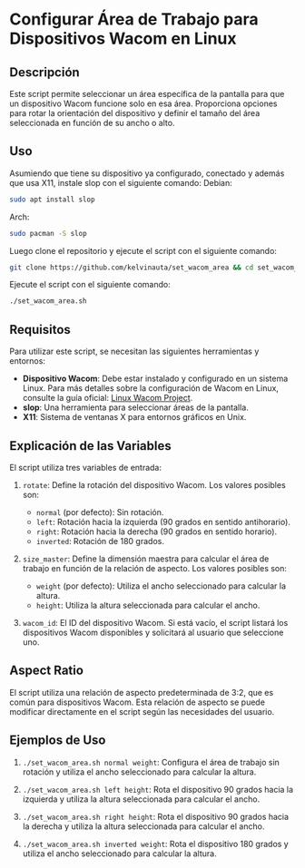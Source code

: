 # Configurar Área de Trabajo para Dispositivos Wacom en Linux

## Descripción

Este script permite seleccionar un área específica de la pantalla para que un dispositivo Wacom funcione solo en esa área. Proporciona opciones para rotar la orientación del dispositivo y definir el tamaño del área seleccionada en función de su ancho o alto.

## Uso
Asumiendo que tiene su dispositivo ya configurado, conectado y además que usa X11, instale slop con el siguiente comando:
Debian:
```bash
sudo apt install slop
```
Arch:
```bash
sudo pacman -S slop
```

Luego clone el repositorio y ejecute el script con el siguiente comando:
```bash
git clone https://github.com/kelvinauta/set_wacom_area && cd set_wacom_area
```

Ejecute el script con el siguiente comando:
```bash
./set_wacom_area.sh
```


## Requisitos

Para utilizar este script, se necesitan las siguientes herramientas y entornos:
- **Dispositivo Wacom**: Debe estar instalado y configurado en un sistema Linux. Para más detalles sobre la configuración de Wacom en Linux, consulte la guía oficial: [Linux Wacom Project](https://linuxwacom.github.io/).
- **slop**: Una herramienta para seleccionar áreas de la pantalla.
- **X11**: Sistema de ventanas X para entornos gráficos en Unix.

## Explicación de las Variables

El script utiliza tres variables de entrada:

1. `rotate`: Define la rotación del dispositivo Wacom. Los valores posibles son:
   - `normal` (por defecto): Sin rotación.
   - `left`: Rotación hacia la izquierda (90 grados en sentido antihorario).
   - `right`: Rotación hacia la derecha (90 grados en sentido horario).
   - `inverted`: Rotación de 180 grados.

2. `size_master`: Define la dimensión maestra para calcular el área de trabajo en función de la relación de aspecto. Los valores posibles son:
   - `weight` (por defecto): Utiliza el ancho seleccionado para calcular la altura.
   - `height`: Utiliza la altura seleccionada para calcular el ancho.

3. `wacom_id`: El ID del dispositivo Wacom. Si está vacío, el script listará los dispositivos Wacom disponibles y solicitará al usuario que seleccione uno.

## Aspect Ratio

El script utiliza una relación de aspecto predeterminada de 3:2, que es común para dispositivos Wacom. Esta relación de aspecto se puede modificar directamente en el script según las necesidades del usuario.

## Ejemplos de Uso

1. `./set_wacom_area.sh normal weight`: Configura el área de trabajo sin rotación y utiliza el ancho seleccionado para calcular la altura.

2. `./set_wacom_area.sh left height`: Rota el dispositivo 90 grados hacia la izquierda y utiliza la altura seleccionada para calcular el ancho.

3. `./set_wacom_area.sh right height`: Rota el dispositivo 90 grados hacia la derecha y utiliza la altura seleccionada para calcular el ancho.

4. `./set_wacom_area.sh inverted weight`: Rota el dispositivo 180 grados y utiliza el ancho seleccionado para calcular la altura.
